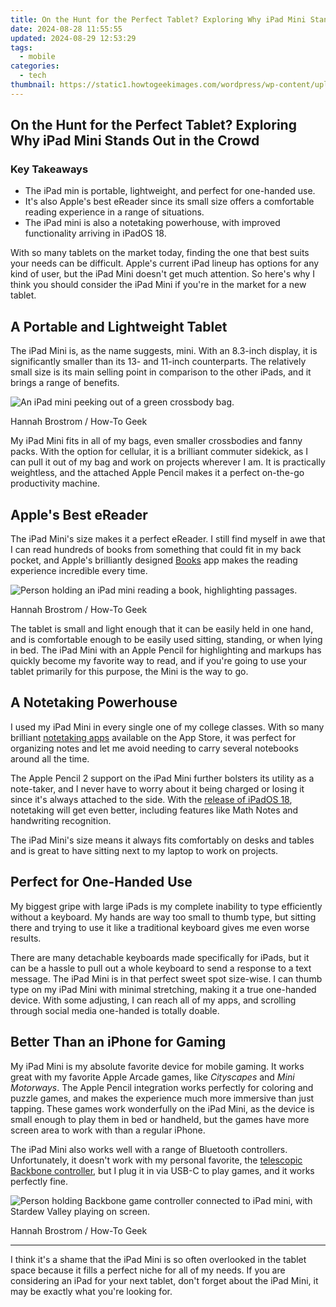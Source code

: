 ```yaml
---
title: On the Hunt for the Perfect Tablet? Exploring Why iPad Mini Stands Out in the Crowd
date: 2024-08-28 11:55:55
updated: 2024-08-29 12:53:29
tags:
  - mobile
categories:
  - tech
thumbnail: https://static1.howtogeekimages.com/wordpress/wp-content/uploads/2024/06/hand-holding-an-ipad-mini-showing-its-back-and-front-sides.jpg
---
```


## On the Hunt for the Perfect Tablet? Exploring Why iPad Mini Stands Out in the Crowd

### Key Takeaways

* The iPad min is portable, lightweight, and perfect for one-handed use.
* It's also Apple's best eReader since its small size offers a comfortable reading experience in a range of situations.
* The iPad mini is also a notetaking powerhouse, with improved functionality arriving in iPadOS 18.

 With so many tablets on the market today, finding the one that best suits your needs can be difficult. Apple's current iPad lineup has options for any kind of user, but the iPad Mini doesn't get much attention. So here's why I think you should consider the iPad Mini if you're in the market for a new tablet.

##  A Portable and Lightweight Tablet

 The iPad Mini is, as the name suggests, mini. With an 8.3-inch display, it is significantly smaller than its 13- and 11-inch counterparts. The relatively small size is its main selling point in comparison to the other iPads, and it brings a range of benefits.

![An iPad mini peeking out of a green crossbody bag.](https://static1.howtogeekimages.com/wordpress/wp-content/uploads/2024/06/ipadminiinbag.jpeg) 

Hannah Brostrom / How-To Geek

 My iPad Mini fits in all of my bags, even smaller crossbodies and fanny packs. With the option for cellular, it is a brilliant commuter sidekick, as I can pull it out of my bag and work on projects wherever I am. It is practically weightless, and the attached Apple Pencil makes it a perfect on-the-go productivity machine.

##  Apple's Best eReader

 The iPad Mini's size makes it a perfect eReader. I still find myself in awe that I can read hundreds of books from something that could fit in my back pocket, and Apple's brilliantly designed [Books](https://fox-direct.techidaily.com/in-2024-enhancing-experience-best-audio-sources-for-unpack-videos/) app makes the reading experience incredible every time.

![Person holding an iPad mini reading a book, highlighting passages.](https://static1.howtogeekimages.com/wordpress/wp-content/uploads/2024/06/ipadminireading.jpeg) 

Hannah Brostrom / How-To Geek

 The tablet is small and light enough that it can be easily held in one hand, and is comfortable enough to be easily used sitting, standing, or when lying in bed. The iPad Mini with an Apple Pencil for highlighting and markups has quickly become my favorite way to read, and if you're going to use your tablet primarily for this purpose, the Mini is the way to go.

##  A Notetaking Powerhouse

 I used my iPad Mini in every single one of my college classes. With so many brilliant [notetaking apps](https://on-screen-recording.techidaily.com/new-2024-approved-saving-videos-from-vlc-live-streaming/) available on the App Store, it was perfect for organizing notes and let me avoid needing to carry several notebooks around all the time.

 The Apple Pencil 2 support on the iPad Mini further bolsters its utility as a note-taker, and I never have to worry about it being charged or losing it since it's always attached to the side. With the [release of iPadOS 18](https://youtube-videos.techidaily.com/perfect-your-yt-profile-expert-tips-for-channel-descriptors/), notetaking will get even better, including features like Math Notes and handwriting recognition.

 The iPad Mini's size means it always fits comfortably on desks and tables and is great to have sitting next to my laptop to work on projects.

##  Perfect for One-Handed Use

 My biggest gripe with large iPads is my complete inability to type efficiently without a keyboard. My hands are way too small to thumb type, but sitting there and trying to use it like a traditional keyboard gives me even worse results.

 There are many detachable keyboards made specifically for iPads, but it can be a hassle to pull out a whole keyboard to send a response to a text message. The iPad Mini is in that perfect sweet spot size-wise. I can thumb type on my iPad Mini with minimal stretching, making it a true one-handed device. With some adjusting, I can reach all of my apps, and scrolling through social media one-handed is totally doable.

##  Better Than an iPhone for Gaming

 My iPad Mini is my absolute favorite device for mobile gaming. It works great with my favorite Apple Arcade games, like _Cityscapes_ and _Mini Motorways_. The Apple Pencil integration works perfectly for coloring and puzzle games, and makes the experience much more immersive than just tapping. These games work wonderfully on the iPad Mini, as the device is small enough to play them in bed or handheld, but the games have more screen area to work with than a regular iPhone.

 The iPad Mini also works well with a range of Bluetooth controllers. Unfortunately, it doesn't work with my personal favorite, the [telescopic Backbone controller](https://fix-guide.techidaily.com/spotify-keeps-crashing-a-complete-list-of-fixes-you-can-use-on-realme-narzo-n55-drfone-by-drfone-fix-android-problems-fix-android-problems/), but I plug it in via USB-C to play games, and it works perfectly fine.

![Person holding Backbone game controller connected to iPad mini, with Stardew Valley playing on screen.](https://static1.howtogeekimages.com/wordpress/wp-content/uploads/2024/06/ipadministardew.jpeg) 

Hannah Brostrom / How-To Geek

---

 I think it's a shame that the iPad Mini is so often overlooked in the tablet space because it fills a perfect niche for all of my needs. If you are considering an iPad for your next tablet, don't forget about the iPad Mini, it may be exactly what you're looking for.

<ins class="adsbygoogle"
     style="display:block"
     data-ad-format="autorelaxed"
     data-ad-client="ca-pub-7571918770474297"
     data-ad-slot="1223367746"></ins>



<ins class="adsbygoogle"
     style="display:block"
     data-ad-client="ca-pub-7571918770474297"
     data-ad-slot="8358498916"
     data-ad-format="auto"
     data-full-width-responsive="true"></ins>
